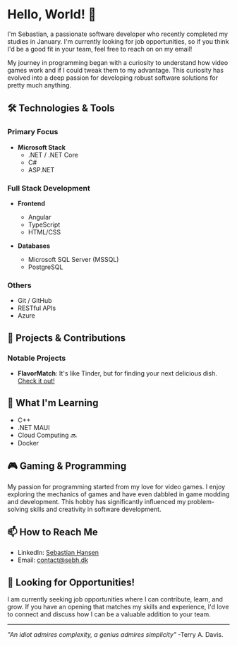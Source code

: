# Hello, World! 👋

I'm Sebastian, a passionate software developer who recently completed my studies in January. I'm currently looking for job opportunities, so if you think I'd be a good fit in your team, feel free to reach on on my email!

My journey in programming began with a curiosity to understand how video games work and if I could tweak them to my advantage. This curiosity has evolved into a deep passion for developing robust software solutions for pretty much anything.

## 🛠 Technologies & Tools

### Primary Focus
- **Microsoft Stack**
  - .NET / .NET Core
  - C#
  - ASP.NET

### Full Stack Development
- **Frontend**
  - Angular
  - TypeScript
  - HTML/CSS

- **Databases**
  - Microsoft SQL Server (MSSQL)
  - PostgreSQL

### Others
- Git / GitHub
- RESTful APIs
- Azure

## 🔭 Projects & Contributions

### Notable Projects
- **FlavorMatch**: It's like Tinder, but for finding your next delicious dish. [Check it out!](https://github.com/sebhansen/FlavorMatch)

## 🌱 What I'm Learning
- C++
- .NET MAUI
- Cloud Computing 🔜
- Docker

## 🎮 Gaming & Programming
My passion for programming started from my love for video games. I enjoy exploring the mechanics of games and have even dabbled in game modding and development. This hobby has significantly influenced my problem-solving skills and creativity in software development.

## 📫 How to Reach Me
- LinkedIn: [Sebastian Hansen](https://www.linkedin.com/in/sebastian-hansen-777905220/)
- Email: [contact@sebh.dk](mailto:contact@sebh.dk)

## 🚀 Looking for Opportunities!
I am currently seeking job opportunities where I can contribute, learn, and grow. If you have an opening that matches my skills and experience, I'd love to connect and discuss how I can be a valuable addition to your team. 

---

*"An idiot admires complexity, a genius admires simplicity"* -Terry A. Davis.
